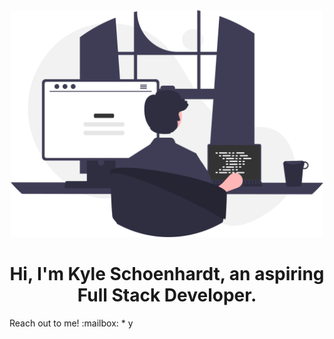<div style="text-align: center; display: block"><img src="images/programming.svg" style="width: 500px;">

<h1 align="center"> Hi, I'm Kyle Schoenhardt, an aspiring Full Stack Developer.</h1></div>
Reach out to me! :mailbox:
* y